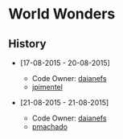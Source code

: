 # World Wonders

## History
- [17-08-2015 - 20-08-2015]
  * Code Owner: [daianefs](http://github.com.br/daiane.freira)
  * [jpimentel](http://github.com.br/jeanpimentel)
  
- [21-08-2015 - 21-08-2015]
  * Code Owner: [daianefs](http://github.com.br/daiane.freira)
  * [pmachado](http://github.com.br/gogo40)
